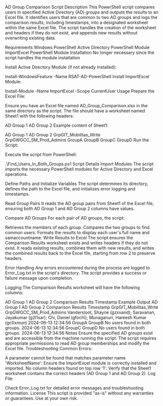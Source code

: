 AD Group Comparison Script
Description
This PowerShell script compares users in specified Active Directory (AD) groups and outputs the results to an Excel file. It identifies users that are common to two AD groups and logs the comparison results, including timestamps, into a designated worksheet within the same Excel file. The script handles the creation of the worksheet and headers if they do not exist, and appends new results without overwriting existing data.

Requirements
Windows PowerShell
Active Directory PowerShell Module
ImportExcel PowerShell Module
Installation
No longer necessary since the script handles the module installation

Install Active Directory Module (if not already installed):

Install-WindowsFeature -Name RSAT-AD-PowerShell
Install ImportExcel Module:

Install-Module -Name ImportExcel -Scope CurrentUser
Usage
Prepare the Excel File:

Ensure you have an Excel file named AD_Group_Comparison.xlsx in the same directory as the script. The file should have a worksheet named Sheet1 with the following headers:

AD Group 1
AD Group 2
Example content of Sheet1:

AD Group 1	AD Group 2
GrpGIT_Mobilitas_Write	GrpGWGCC_SM_Prod_Admins
GroupA	GroupB
GroupC	GroupD
Run the Script:

Execute the script from PowerShell:

.\Find_Users_In_Both_Groups.ps1
Script Details
Import Modules
The script imports the necessary PowerShell modules for Active Directory and Excel operations.

Define Paths and Initialize Variables
The script determines its directory, defines the path to the Excel file, and initializes error logging and timestamps.

Read Group Pairs
It reads the AD group pairs from Sheet1 of the Excel file, ensuring both AD Group 1 and AD Group 2 columns have values.

Compare AD Groups
For each pair of AD groups, the script:

Retrieves the members of each group.
Compares the two groups to find common users.
Formats the results to display each user's full name and samaccountname.
Write Results to Excel
The script ensures the Comparison Results worksheet exists and writes headers if they do not exist. It reads existing results, combines them with new results, and writes the combined results back to the Excel file, starting from row 2 to preserve headers.

Error Handling
Any errors encountered during the process are logged to Error_Log.txt in the script's directory. The script provides a success or failure message upon completion.

Logging
The Comparison Results worksheet will have the following columns:

AD Group 1
AD Group 2
Comparison Results
Timestamp
Example Output
AD Group 1	AD Group 2	Comparison Results	Timestamp
GrpGIT_Mobilitas_Write	GrpGWGCC_SM_Prod_Admins	Vandersloot, Shayne (gzxvand); Saravanan, Jayakumar (g2l1sar); Chi, Daniel (gfochi); Munaganuri, Hareesh Kumar (gc0xmun)	2024-06-13 12:34:56
GroupA	GroupB	No users found in both groups.	2024-06-13 12:34:56
GroupC	GroupD	No users found in both groups.	2024-06-13 12:34:56
Notes
Ensure the specified AD groups exist and are accessible from the machine running the script.
The script requires appropriate permissions to read AD group memberships and modify the Excel file.
Troubleshooting
Common Errors:

A parameter cannot be found that matches parameter name 'WorksheetName': Ensure the ImportExcel module is correctly installed and imported.
No column headers found on top row '1': Verify that the Sheet1 worksheet contains the correct headers (AD Group 1 and AD Group 2).
Log File:

Check Error_Log.txt for detailed error messages and troubleshooting information.
License
This script is provided "as-is" without any warranties or guarantees. Use at your own risk.

